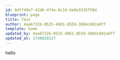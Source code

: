 ```yaml
---
id: 9dff49e7-42d6-4f4a-8c2d-6e8e3235f50d
blueprint: page
title: Test
author: 4aa6732b-0525-4961-8559-3884c682a0ff
template: home
updated_by: 4aa6732b-0525-4961-8559-3884c682a0ff
updated_at: 1748028127
---
```

hello